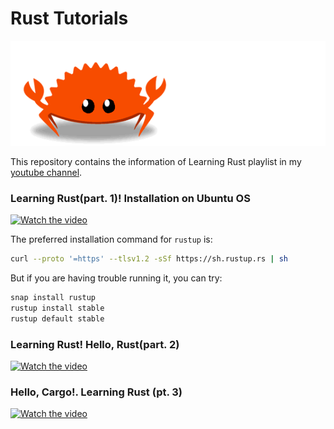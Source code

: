 # Rust Tutorials

![Alt text](ferris.gif)

This repository contains the information of Learning Rust playlist in my [youtube channel](https://www.youtube.com/channel/UCjGH-n0jtFDtaWAfC0LEE6w). 

### Learning Rust(part. 1)! Installation on Ubuntu OS

[![Watch the video](https://img.youtube.com/vi/8ZkGa2pPBgo/maxresdefault.jpg)](https://youtu.be/8ZkGa2pPBgo)

The preferred installation command for `rustup` is: 

```bash
curl --proto '=https' --tlsv1.2 -sSf https://sh.rustup.rs | sh
```

But if you are having trouble running it, you can try:

```bash
snap install rustup
rustup install stable
rustup default stable
```


### Learning Rust! Hello, Rust(part. 2)

[![Watch the video](https://img.youtube.com/vi/9Aq9Vtwe3Sw/maxresdefault.jpg)](https://youtu.be/9Aq9Vtwe3Sw)

### Hello, Cargo!. Learning Rust (pt. 3)

[![Watch the video](https://img.youtube.com/vi/gjQr2UwYKrc/maxresdefault.jpg)](https://youtu.be/gjQr2UwYKrc)



